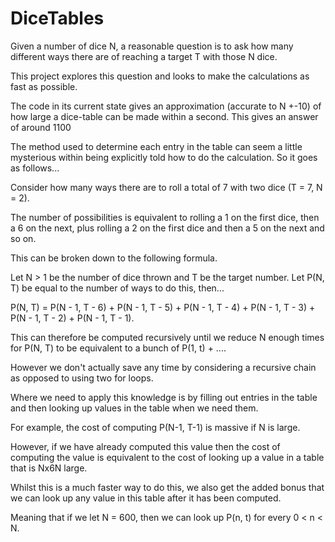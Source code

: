 # DiceTables

Given a number of dice N, a reasonable question is to ask how many different ways there are of reaching a target T with those N dice.

This project explores this question and looks to make the calculations as fast as possible.

The code in its current state gives an approximation (accurate to N +-10) of how large a dice-table can be made within a second. This gives an answer of around 1100

The method used to determine each entry in the table can seem a little mysterious within being explicitly told how to do the calculation. So it goes as follows...

Consider how many ways there are to roll a total of 7 with two dice (T = 7, N = 2). 

The number of possibilities is equivalent to rolling a 1 on the first dice, then a 6 on the next, plus rolling a 2 on the first dice and then a 5 on the next and so on.

This can be broken down to the following formula.

Let N > 1 be the number of dice thrown and T be the target number. Let P(N, T) be equal to the number of ways to do this, then...

P(N, T) = P(N - 1, T - 6) + P(N - 1, T - 5) + P(N - 1, T - 4) + P(N - 1, T - 3) + P(N - 1, T - 2) + P(N - 1, T - 1).

This can therefore be computed recursively until we reduce N enough times for P(N, T) to be equivalent to a bunch of P(1, t) + ....

However we don't actually save any time by considering a recursive chain as opposed to using two for loops. 

Where we need to apply this knowledge is by filling out entries in the table and then looking up values in the table when we need them. 

For example, the cost of computing P(N-1, T-1) is massive if N is large. 

However, if we have already computed this value then the cost of computing the value is equivalent to the cost of looking up a value in a table that is Nx6N large.

Whilst this is a much faster way to do this, we also get the added bonus that we can look up any value in this table after it has been computed. 

Meaning that if we let N = 600, then we can look up P(n, t) for every 0 < n < N.
